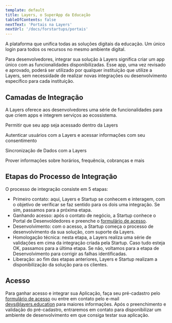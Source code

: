 ```yaml
---
template: default
title: Layers, o SuperApp da Educação
tableOfContents: false
nextText: 'Portais na Layers'
nextUrl: '/docs/forstartups/portais'
---
```


A plataforma que unifica todas as soluções digitais da educação. Um único login para todos os recursos no mesmo ambiente digital.

Para desenvolvedores, integrar sua solução à Layers significa criar um app único com as funcionalidades disponibilizadas. Esse app, uma vez revisado e aprovado, poderá ser utilizado por qualquer instituição que utilize a Layers, sem necessidade de realizar novas integrações ou desenvolvimento específico para cada instituição.

## Camadas de Integração

A Layers oferece aos desenvolvedores uma série de funcionalidades para que criem apps e integrem serviços ao ecossistema.

<docs-cards>
  <docs-card header="Layers Portal" href="/docs/forstartups/portais" icon="/docs/assets/icons/Portais.svg">
    <p>Permitir que seu app seja acessado dentro da Layers</p>
  </docs-card>

  <docs-card header="Layers SSO" href="/docs/forstartups/sso" icon="/docs/assets/icons/Logar com Layers.svg">
    <p>Autenticar usuários com a Layers e acessar informações com seu consentimento</p>
  </docs-card>
  
  <docs-card header="Layers Data Sync" href="/docs/forstartups/sincronizacao-de-dados" icon="/docs/assets/icons/Data.svg">
    <p>Sincronização de Dados com a Layers</p>
  </docs-card>
  
  <docs-card header="Layers API Hub" href="/docs/forstartups/api" icon="/docs/assets/icons/Hub.svg">
    <p>Prover informações sobre horários, frequência, cobranças e mais</p>
  </docs-card>  
</docs-cards>

## Etapas do Processo de Integração

<docs-zoomable-image href="https://cdn.layers.digital/demo-developers/uploads/a2ce8aea-fed6-4ce8-b525-5da9d2fadfe5/Fluxo-Startups-Bonitinho.png" alt="Fluxo de Integração com Startups"></docs-zoombable-image>

O processo de integração consiste em 5 etapas:
- Primeiro contato: aqui, Layers e Startup se conhecem e interagem, com o objetivo de verificar se faz sentido para os dois uma integração. Se sim, passamos para a próxima etapa. 
- Ganhando acesso: após o contato de negócio, a Startup conhece o Portal de Desenvoldedores e preenche o [formulário de acesso](/docs/register).
- Desenvolvimento: com o acesso, a Startup começa o processo de desenvolvimento da sua solução, com suporte da Layers.
- Homologação técnica: nesta etapa, a Layers realiza uma série de validações em cima da integração criada pela Startup. Caso tudo esteja OK, passamos para a última etapa. Se não, voltamos para a etapa de Desenvolvimento para corrigir as falhas identificadas.
- Liberação: ao fim das etapas anteriores, Layers e Startup realizam a disponibilização da solução para os clientes.

## Acesso

Para ganhar acesso e integrar sua Aplicação, faça seu pré-cadastro pelo [formulário de acesso](/docs/register) ou entre em contato pelo e-mail <a target="_self" href="mailto:devs@layers.education">devs@layers.education</a> para maiores informações. Após o preenchimento e validação do pré-cadastro, entraremos em contato para disponibilizar um ambiente de desenvolvimento em que consiga testar sua aplicação.
